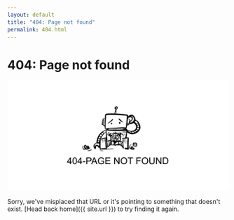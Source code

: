 ```yaml
---
layout: default
title: "404: Page not found"
permalink: 404.html
---
```


# 404: Page not found
![img](/images/404.jpg)

Sorry, we've misplaced that URL or it's pointing to something that doesn't exist. [Head back home]({{ site.url }}) to try finding it again.